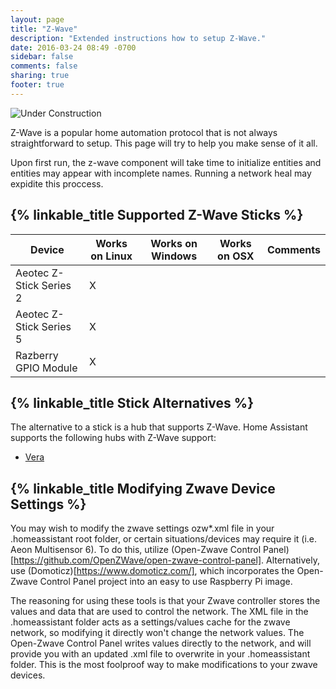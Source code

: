 ```yaml
---
layout: page
title: "Z-Wave"
description: "Extended instructions how to setup Z-Wave."
date: 2016-03-24 08:49 -0700
sidebar: false
comments: false
sharing: true
footer: true
---
```


![Under Construction](https://i.imgur.com/WkBB4BV.gif)

Z-Wave is a popular home automation protocol that is not always straightforward to setup. This page will try to help you make sense of it all.

<p class='note'>
Upon first run, the z-wave component will take time to initialize entities and entities may appear with incomplete names. Running a network heal may expidite this proccess.
</p>

## {% linkable_title Supported Z-Wave Sticks %}

| Device                  | Works on Linux | Works on Windows | Works on OSX | Comments  |
|-------------------------|----------------|------------------|--------------|-----------|
| Aeotec Z-Stick Series 2 | X              |                  |              |           |
| Aeotec Z-Stick Series 5 | X              |                  |              |           |
| Razberry GPIO Module    | X              |                  |              |           |


## {% linkable_title Stick Alternatives %}

The alternative to a stick is a hub that supports Z-Wave. Home Assistant supports the following hubs with Z-Wave support:

 - [Vera](/components/vera/)


## {% linkable_title Modifying Zwave Device Settings %}
You may wish to modify the zwave settings ozw*.xml file in your .homeassistant root folder, or certain situations/devices may require it (i.e. Aeon Multisensor 6). To do this, utilize (Open-Zwave Control Panel)[https://github.com/OpenZWave/open-zwave-control-panel]. Alternatively, use (Domoticz)[https://www.domoticz.com/], which incorporates the Open-Zwave Control Panel project into an easy to use Raspberry Pi image. 

The reasoning for using these tools is that your Zwave controller stores the values and data that are used to control the network. The XML file in the .homeassistant folder acts as a settings/values cache for the zwave network, so modifying it directly won't change the network values. The Open-Zwave Control Panel writes values directly to the network, and will provide you with an updated .xml file to overwrite in your .homeassistant folder. This is the most foolproof way to make modifications to your zwave devices.
